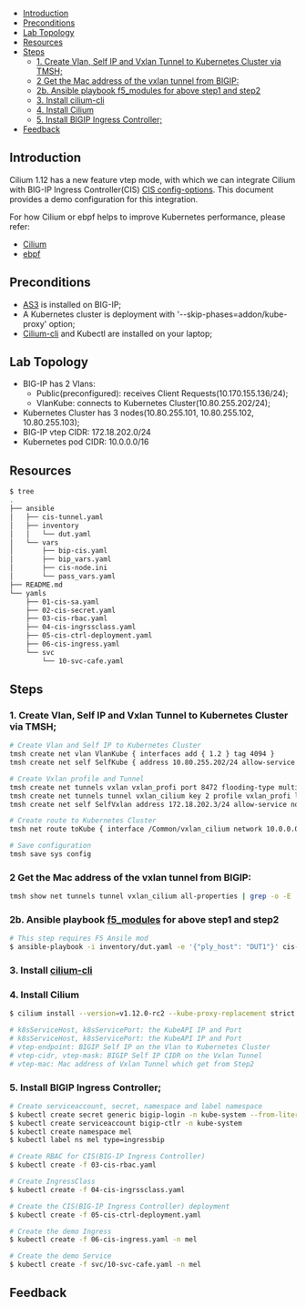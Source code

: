 - [Introduction](#introduction)
- [Preconditions](#preconditions)
- [Lab Topology](#lab-topology)
- [Resources](#resources)
- [Steps](#steps)
  - [1. Create Vlan, Self IP and Vxlan Tunnel to Kubernetes Cluster via TMSH;](#1-create-vlan-self-ip-and-vxlan-tunnel-to-kubernetes-cluster-via-tmsh)
  - [2 Get the Mac address of the vxlan tunnel from BIGIP:](#2-get-the-mac-address-of-the-vxlan-tunnel-from-bigip)
  - [2b. Ansible playbook f5_modules for above step1 and step2](#2b-ansible-playbook-f5_modules-for-above-step1-and-step2)
  - [3. Install cilium-cli](#3-install-cilium-cli)
  - [4. Install Cilium](#4-install-cilium)
  - [5. Install BIGIP Ingress Controller;](#5-install-bigip-ingress-controller)
- [Feedback](#feedback)

<!-- END doctoc generated TOC please keep comment here to allow auto update -->

## Introduction

Cilium 1.12 has a new feature vtep mode, with which we can integrate Cilium with BIG-IP Ingress Controller(CIS) [CIS config-options](https://clouddocs.f5.com/containers/latest/userguide/config-options.html#config-options). This document provides a demo configuration for this integration.

For how Cilium or ebpf helps to improve Kubernetes performance, please refer:
- [Cilium](https://cilium.io/)
- [ebpf](https://ebpf.io/)

## Preconditions

- [AS3](https://clouddocs.f5.com/products/extensions/f5-appsvcs-extension/latest/) is installed on BIG-IP;
- A Kubernetes cluster is deployment with '--skip-phases=addon/kube-proxy' option;
- [Cilium-cli](https://docs.cilium.io/en/stable/gettingstarted/k8s-install-default/#install-the-cilium-cli) and Kubectl are installed on your laptop;

## Lab Topology

- BIG-IP has 2 Vlans:
  - Public(preconfigured): receives Client Requests(10.170.155.136/24);
  - VlanKube: connects to Kubernetes Cluster(10.80.255.202/24);
- Kubernetes Cluster has 3 nodes(10.80.255.101, 10.80.255.102, 10.80.255.103);
- BIG-IP vtep CIDR: 172.18.202.0/24
- Kubernetes pod CIDR: 10.0.0.0/16

## Resources
```bash
$ tree
.
├── ansible
│   ├── cis-tunnel.yaml
│   ├── inventory
│   │   └── dut.yaml
│   └── vars
│       ├── bip-cis.yaml
│       ├── bip_vars.yaml
│       ├── cis-node.ini
│       └── pass_vars.yaml
├── README.md
└── yamls
    ├── 01-cis-sa.yaml
    ├── 02-cis-secret.yaml
    ├── 03-cis-rbac.yaml
    ├── 04-cis-ingrssclass.yaml
    ├── 05-cis-ctrl-deployment.yaml
    ├── 06-cis-ingress.yaml
    └── svc
        └── 10-svc-cafe.yaml
```

## Steps

### 1. Create Vlan, Self IP and Vxlan Tunnel to Kubernetes Cluster via TMSH;
```bash 
# Create Vlan and Self IP to Kubernetes Cluster
tmsh create net vlan VlanKube { interfaces add { 1.2 } tag 4094 }
tmsh create net self SelfKube { address 10.80.255.202/24 allow-service default traffic-group traffic-group-local-only vlan VlanKube }

# Create Vxlan profile and Tunnel
tmsh create net tunnels vxlan vxlan_profi port 8472 flooding-type multipoint
tmsh create net tunnels tunnel vxlan_cilium key 2 profile vxlan_profi local-address 10.20.255.202
tmsh create net self SelfVxlan address 172.18.202.3/24 allow-service none vlan vxlan_cilium

# Create route to Kubernetes Cluster
tmsh net route toKube { interface /Common/vxlan_cilium network 10.0.0.0/16 }

# Save configuration
tmsh save sys config
```

### 2 Get the Mac address of the vxlan tunnel from BIGIP:
```bash
tmsh show net tunnels tunnel vxlan_cilium all-properties | grep -o -E '([[:xdigit:]]{1,2}:){5}[[:xdigit:]]{1,2}'
```

### 2b. Ansible playbook [f5_modules](https://clouddocs.f5.com/products/orchestration/ansible/devel/f5_modules/getting_started.html) for above step1 and step2

```bash
# This step requires F5 Ansile mod
$ ansible-playbook -i inventory/dut.yaml -e '{"ply_host": "DUT1"}' cis-tunnel.yaml
```

### 3. Install [cilium-cli](https://docs.cilium.io/en/stable/gettingstarted/k8s-install-default/#install-the-cilium-cli)

### 4. Install Cilium
```bash
$ cilium install --version=v1.12.0-rc2 --kube-proxy-replacement strict --config  enable-bpf-masquerade=true,k8sServiceHost=10.80.255.101,k8sServicePort=6443,l7Proxy=true,enable-vtep=true,vtep-endpoint="10.80.255.202",vtep-cidr="172.18.202.0/24",vtep-mac="00:50:56:bd:f4:7a",vtep-mask="255.255.255.0"

# k8sServiceHost, k8sServicePort: the KubeAPI IP and Port
# k8sServiceHost, k8sServicePort: the KubeAPI IP and Port
# vtep-endpoint: BIGIP Self IP on the Vlan to Kubernetes Cluster
# vtep-cidr, vtep-mask: BIGIP Self IP CIDR on the Vxlan Tunnel
# vtep-mac: Mac address of Vxlan Tunnel which get from Step2
```

### 5. Install BIGIP Ingress Controller;
```bash
# Create serviceaccount, secret, namespace and label namespace
$ kubectl create secret generic bigip-login -n kube-system --from-literal=username=admin --from-literal=password=admin
$ kubectl create serviceaccount bigip-ctlr -n kube-system
$ kubectl create namespace mel
$ kubectl label ns mel type=ingressbip

# Create RBAC for CIS(BIG-IP Ingress Controller)
$ kubectl create -f 03-cis-rbac.yaml

# Create IngressClass
$ kubectl create -f 04-cis-ingrssclass.yaml

# Create the CIS(BIG-IP Ingress Controller) deployment 
$ kubectl create -f 05-cis-ctrl-deployment.yaml

# Create the demo Ingress
$ kubectl create -f 06-cis-ingress.yaml -n mel

# Create the demo Service 
$ kubectl create -f svc/10-svc-cafe.yaml -n mel
```

## Feedback
